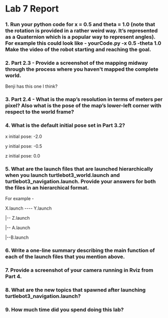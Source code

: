 # Lab 7 Report #

###  1. Run your python code for x = 0.5 and theta = 1.0 (note that the rotation is provided in a rather weird way. It’s represented as a Quaternion which is a popular way to represent angles). For example this could look like - yourCode.py -x 0.5 -theta 1.0 Make the video of the robot starting and reaching the goal. ###

### 2. Part 2.3 - Provide a screenshot of the mapping midway through the process where you haven't mapped the complete world. ###

Benji has this one I think?

### 3. Part 2.4 - What is the map’s resolution in terms of meters per pixel? Also what is the pose of the map’s lower-left corner with respect to the world frame? ###


### 4. What is the default initial pose set in Part 3.2? ###
x initial pose: -2.0

y initial pose: -0.5

z initial pose: 0.0

### 5. What are the launch files that are launched hierarchically when you launch turtlebot3_world.launch and turtlebot3_navigation.launch. Provide your answers for both the files in an hierarchical format. ###

For example -


X.launch ---- Y.launch
 
 |-- Z.launch
 
 |-- A.launch
 
 |--B.launch
 
 
### 6. Write a one-line summary describing the main function of each of the launch files that you mention above. ###
### 7. Provide a screenshot of your camera running in Rviz from Part 4. ###
### 8. What are the new topics that spawned after launching turtlebot3_navigation.launch? ###
### 9. How much time did you spend doing this lab? ###
